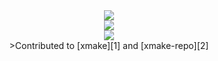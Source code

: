 

<div align="center"> <img src="https://github-readme-stats.vercel.app/api?username=tokomine&show_icons=true&theme=transparent&custom_title=GitHub%20Stats" /> </div>
<div align="center"> <img src="https://github-readme-streak-stats.herokuapp.com/?user=tokomine" /> </div>
<div align="center"> <img src="https://github-readme-stats.vercel.app/api?username=tokomine" /> </div>
<center>>Contributed to [xmake][1] and [xmake-repo][2]</center>

  [1]: https://github.com/xmake-io/xmake/commits?author=tokomine
  [2]: https://github.com/xmake-io/xmake-repo/commits?author=tokomine 

<!--
**tokomine/tokomine** is a ✨ _special_ ✨ repository because its `README.md` (this file) appears on your GitHub profile.

Here are some ideas to get you started:

- 🔭 I’m currently working on ...
- 🌱 I’m currently learning ...
- 👯 I’m looking to collaborate on ...
- 🤔 I’m looking for help with ...
- 💬 Ask me about ...
- 📫 How to reach me: ...
- 😄 Pronouns: ...
- ⚡ Fun fact: ...
-->
